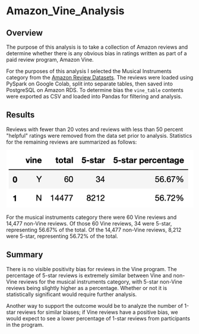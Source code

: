 # Amazon_Vine_Analysis

## Overview

The purpose of this analysis is to take a collection of Amazon reviews and determine whether there is any obvious bias in ratings written as part of a paid review program, Amazon Vine.

For the purposes of this analysis I selected the Musical Instruments category from the [Amazon Review Datasets](https://s3.amazonaws.com/amazon-reviews-pds/tsv/index.txt). The reviews were loaded using PySpark on Google Colab, split into separate tables, then saved into PostgreSQL on Amazon RDS. To determine bias the `vine_table` contents were exported as CSV and loaded into Pandas for filtering and analysis.

## Results

Reviews with fewer than 20 votes and reviews with less than 50 percent "helpful" ratings were removed from the data set prior to analysis. Statistics for the remaining reviews are summarized as follows:

![Summary result table](<./result.png>)

For the musical instruments category there were 60 Vine reviews and 14,477 non-Vine reviews. Of those 60 Vine reviews, 34 were 5-star, representing 56.67% of the total. Of the 14,477 non-Vine reviews, 8,212 were 5-star, representing 56.72% of the total.

## Summary

There is no visible positivity bias for reviews in the Vine program. The percentage of 5-star reviews is extremely similar between Vine and non-Vine reviews for the musical instruments category, with 5-star non-Vine reviews being slightly higher as a percentage. Whether or not it is statistically significant would require further analysis.

Another way to support the outcome would be to analyze the number of 1-star reviews for similar biases; if Vine reviews have a positive bias, we would expect to see a lower percentage of 1-star reviews from participants in the program.